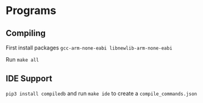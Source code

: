 # Programs

## Compiling

First install packages `gcc-arm-none-eabi libnewlib-arm-none-eabi`

Run `make all`

## IDE Support

`pip3 install compiledb` and run `make ide` to create a `compile_commands.json`

